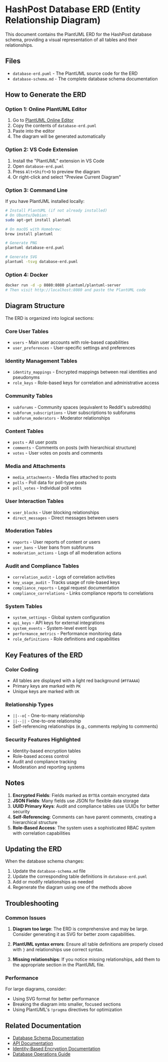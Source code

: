 # HashPost Database ERD (Entity Relationship Diagram)

This document contains the PlantUML ERD for the HashPost database schema, providing a visual representation of all tables and their relationships.

## Files

- `database-erd.puml` - The PlantUML source code for the ERD
- `database-schema.md` - The complete database schema documentation

## How to Generate the ERD

### Option 1: Online PlantUML Editor

1. Go to [PlantUML Online Editor](http://www.plantuml.com/plantuml/uml/)
2. Copy the contents of `database-erd.puml`
3. Paste into the editor
4. The diagram will be generated automatically

### Option 2: VS Code Extension

1. Install the "PlantUML" extension in VS Code
2. Open `database-erd.puml`
3. Press `Alt+Shift+D` to preview the diagram
4. Or right-click and select "Preview Current Diagram"

### Option 3: Command Line

If you have PlantUML installed locally:

```bash
# Install PlantUML (if not already installed)
# On Ubuntu/Debian:
sudo apt-get install plantuml

# On macOS with Homebrew:
brew install plantuml

# Generate PNG
plantuml database-erd.puml

# Generate SVG
plantuml -tsvg database-erd.puml
```

### Option 4: Docker

```bash
docker run -d -p 8080:8080 plantuml/plantuml-server
# Then visit http://localhost:8080 and paste the PlantUML code
```

## Diagram Structure

The ERD is organized into logical sections:

### Core User Tables
- `users` - Main user accounts with role-based capabilities
- `user_preferences` - User-specific settings and preferences

### Identity Management Tables
- `identity_mappings` - Encrypted mappings between real identities and pseudonyms
- `role_keys` - Role-based keys for correlation and administrative access

### Community Tables
- `subforums` - Community spaces (equivalent to Reddit's subreddits)
- `subforum_subscriptions` - User subscriptions to subforums
- `subforum_moderators` - Moderator relationships

### Content Tables
- `posts` - All user posts
- `comments` - Comments on posts (with hierarchical structure)
- `votes` - User votes on posts and comments

### Media and Attachments
- `media_attachments` - Media files attached to posts
- `polls` - Poll data for poll-type posts
- `poll_votes` - Individual poll votes

### User Interaction Tables
- `user_blocks` - User blocking relationships
- `direct_messages` - Direct messages between users

### Moderation Tables
- `reports` - User reports of content or users
- `user_bans` - User bans from subforums
- `moderation_actions` - Logs of all moderation actions

### Audit and Compliance Tables
- `correlation_audit` - Logs of correlation activities
- `key_usage_audit` - Tracks usage of role-based keys
- `compliance_reports` - Legal request documentation
- `compliance_correlations` - Links compliance reports to correlations

### System Tables
- `system_settings` - Global system configuration
- `api_keys` - API keys for external integrations
- `system_events` - System-level event logs
- `performance_metrics` - Performance monitoring data
- `role_definitions` - Role definitions and capabilities

## Key Features of the ERD

### Color Coding
- All tables are displayed with a light red background (`#FFAAAA`)
- Primary keys are marked with `PK`
- Unique keys are marked with `UK`

### Relationship Types
- `||--o{` - One-to-many relationship
- `||--||` - One-to-one relationship
- Self-referencing relationships (e.g., comments replying to comments)

### Security Features Highlighted
- Identity-based encryption tables
- Role-based access control
- Audit and compliance tracking
- Moderation and reporting systems

## Notes

1. **Encrypted Fields**: Fields marked as `BYTEA` contain encrypted data
2. **JSON Fields**: Many fields use JSON for flexible data storage
3. **UUID Primary Keys**: Audit and compliance tables use UUIDs for better security
4. **Self-Referencing**: Comments can have parent comments, creating a hierarchical structure
5. **Role-Based Access**: The system uses a sophisticated RBAC system with correlation capabilities

## Updating the ERD

When the database schema changes:

1. Update the `database-schema.md` file
2. Update the corresponding table definitions in `database-erd.puml`
3. Add or modify relationships as needed
4. Regenerate the diagram using one of the methods above

## Troubleshooting

### Common Issues

1. **Diagram too large**: The ERD is comprehensive and may be large. Consider generating it as SVG for better zoom capabilities.

2. **PlantUML syntax errors**: Ensure all table definitions are properly closed with `}` and relationships use correct syntax.

3. **Missing relationships**: If you notice missing relationships, add them to the appropriate section in the PlantUML file.

### Performance

For large diagrams, consider:
- Using SVG format for better performance
- Breaking the diagram into smaller, focused sections
- Using PlantUML's `!pragma` directives for optimization

## Related Documentation

- [Database Schema Documentation](database-schema.md)
- [API Documentation](api-documentation.md)
- [Identity-Based Encryption Documentation](identity-based-encryption.md)
- [Database Operations Guide](database-operations.md) 
